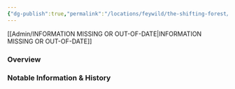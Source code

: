 ```yaml
---
{"dg-publish":true,"permalink":"/locations/feywild/the-shifting-forest/","tags":["Discovered"],"updated":"2025-03-01T15:18:19.153+00:00"}
---
```


[[Admin/INFORMATION MISSING OR OUT-OF-DATE\|INFORMATION MISSING OR OUT-OF-DATE]]
### Overview


### Notable Information & History 